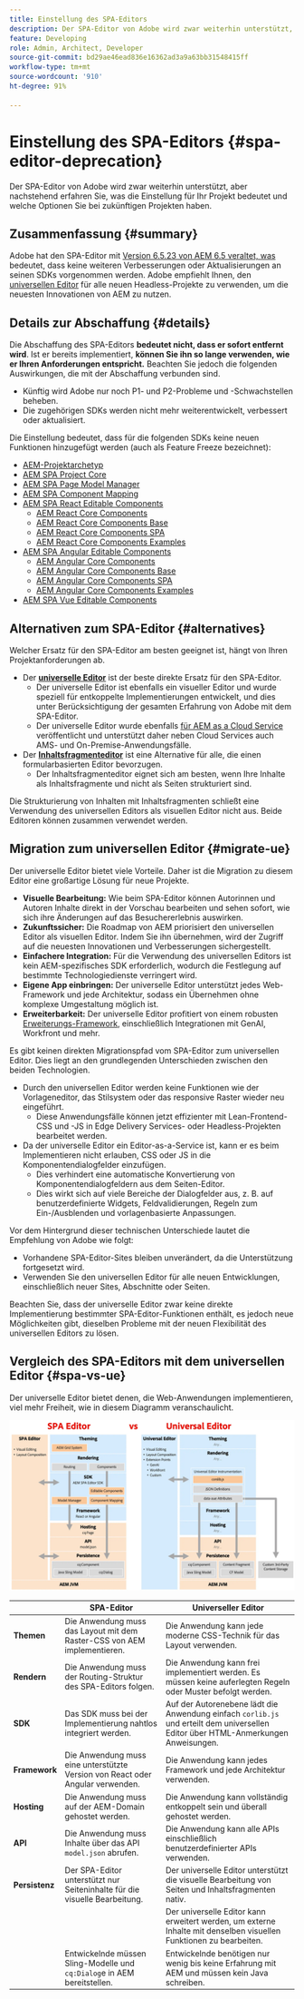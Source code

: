 ```yaml
---
title: Einstellung des SPA-Editors
description: Der SPA-Editor von Adobe wird zwar weiterhin unterstützt, aber nachstehend erfahren Sie, was die Einstellung für Ihr Projekt bedeutet und welche Optionen Sie bei zukünftigen Projekten haben.
feature: Developing
role: Admin, Architect, Developer
source-git-commit: bd29ae46ead836e16362ad3a9a63bb31548415ff
workflow-type: tm+mt
source-wordcount: '910'
ht-degree: 91%

---
```



# Einstellung des SPA-Editors {#spa-editor-deprecation}

Der SPA-Editor von Adobe wird zwar weiterhin unterstützt, aber nachstehend erfahren Sie, was die Einstellung für Ihr Projekt bedeutet und welche Optionen Sie bei zukünftigen Projekten haben.

## Zusammenfassung {#summary}

Adobe hat den SPA-Editor mit [Version 6.5.23 von AEM 6.5 veraltet, was ](/help/release-notes/release-notes.md#spa-editor) bedeutet, dass keine weiteren Verbesserungen oder Aktualisierungen an seinen SDKs vorgenommen werden. Adobe empfiehlt Ihnen, den [universellen Editor](/help/sites-developing/universal-editor/introduction.md) für alle neuen Headless-Projekte zu verwenden, um die neuesten Innovationen von AEM zu nutzen.

## Details zur Abschaffung {#details}

Die Abschaffung des SPA-Editors **bedeutet nicht, dass er sofort entfernt wird**. Ist er bereits implementiert, **können Sie ihn so lange verwenden, wie er Ihren Anforderungen entspricht.** Beachten Sie jedoch die folgenden Auswirkungen, die mit der Abschaffung verbunden sind.

* Künftig wird Adobe nur noch P1- und P2-Probleme und -Schwachstellen beheben.
* Die zugehörigen SDKs werden nicht mehr weiterentwickelt, verbessert oder aktualisiert.

Die Einstellung bedeutet, dass für die folgenden SDKs keine neuen Funktionen hinzugefügt werden (auch als Feature Freeze bezeichnet):

* [AEM-Projektarchetyp](https://github.com/adobe/aem-project-archetype/)
* [AEM SPA Project Core](https://github.com/adobe/aem-spa-project-core)
* [AEM SPA Page Model Manager](https://github.com/adobe/aem-spa-page-model-manager)
* [AEM SPA Component Mapping](https://github.com/adobe/aem-spa-component-mapping)
* [AEM SPA React Editable Components](https://github.com/adobe/aem-react-editable-components)
   * [AEM React Core Components](https://github.com/adobe/aem-react-core-wcm-components)
   * [AEM React Core Components Base](https://github.com/adobe/aem-react-core-wcm-components-base)
   * [AEM React Core Components SPA](https://github.com/adobe/aem-react-core-wcm-components-spa)
   * [AEM React Core Components Examples](https://github.com/adobe/aem-react-core-wcm-components-examples)
* [AEM SPA Angular Editable Components](https://github.com/adobe/aem-angular-editable-components)
   * [AEM Angular Core Components](https://github.com/adobe/aem-angular-core-wcm-components)
   * [AEM Angular Core Components Base](https://github.com/adobe/aem-angular-core-wcm-components-base)
   * [AEM Angular Core Components SPA](https://github.com/adobe/aem-angular-core-wcm-components-spa)
   * [AEM Angular Core Components Examples](https://github.com/adobe/aem-angular-core-wcm-components-examples)
* [AEM SPA Vue Editable Components](https://github.com/mavicellc/aem-vue-editable-components)

## Alternativen zum SPA-Editor {#alternatives}

Welcher Ersatz für den SPA-Editor am besten geeignet ist, hängt von Ihren Projektanforderungen ab.

* Der **[universelle Editor](/help/sites-developing/universal-editor/introduction.md)** ist der beste direkte Ersatz für den SPA-Editor.
   * Der universelle Editor ist ebenfalls ein visueller Editor und wurde speziell für entkoppelte Implementierungen entwickelt, und dies unter Berücksichtigung der gesamten Erfahrung von Adobe mit dem SPA-Editor.
   * Der universelle Editor wurde ebenfalls [für AEM as a Cloud Service](https://experienceleague.adobe.com/de/docs/experience-manager-cloud-service/content/implementing/developing/universal-editor/introduction) veröffentlicht und unterstützt daher neben Cloud Services auch AMS- und On-Premise-Anwendungsfälle.
* Der **[Inhaltsfragmenteditor](/help/sites-developing/universal-editor/introduction.md)** ist eine Alternative für alle, die einen formularbasierten Editor bevorzugen.
   * Der Inhaltsfragmenteditor eignet sich am besten, wenn Ihre Inhalte als Inhaltsfragmente und nicht als Seiten strukturiert sind.

Die Strukturierung von Inhalten mit Inhaltsfragmenten schließt eine Verwendung des universellen Editors als visuellen Editor nicht aus. Beide Editoren können zusammen verwendet werden.

## Migration zum universellen Editor {#migrate-ue}

Der universelle Editor bietet viele Vorteile. Daher ist die Migration zu diesem Editor eine großartige Lösung für neue Projekte.

* **Visuelle Bearbeitung:** Wie beim SPA-Editor können Autorinnen und Autoren Inhalte direkt in der Vorschau bearbeiten und sehen sofort, wie sich ihre Änderungen auf das Besuchererlebnis auswirken.
* **Zukunftssicher:** Die Roadmap von AEM priorisiert den universellen Editor als visuellen Editor. Indem Sie ihn übernehmen, wird der Zugriff auf die neuesten Innovationen und Verbesserungen sichergestellt.
* **Einfachere Integration:** Für die Verwendung des universellen Editors ist kein AEM-spezifisches SDK erforderlich, wodurch die Festlegung auf bestimmte Technologiedienste verringert wird.
* **Eigene App einbringen:** Der universelle Editor unterstützt jedes Web-Framework und jede Architektur, sodass ein Übernehmen ohne komplexe Umgestaltung möglich ist.
* **Erweiterbarkeit:** Der universelle Editor profitiert von einem robusten [Erweiterungs-Framework](https://experienceleague.adobe.com/de/docs/experience-manager-cloud-service/content/implementing/developing/universal-editor/extending), einschließlich Integrationen mit GenAI, Workfront und mehr.

Es gibt keinen direkten Migrationspfad vom SPA-Editor zum universellen Editor. Dies liegt an den grundlegenden Unterschieden zwischen den beiden Technologien.

* Durch den universellen Editor werden keine Funktionen wie der Vorlageneditor, das Stilsystem oder das responsive Raster wieder neu eingeführt.
   * Diese Anwendungsfälle können jetzt effizienter mit Lean-Frontend-CSS und -JS in Edge Delivery Services- oder Headless-Projekten bearbeitet werden.
* Da der universelle Editor ein Editor-as-a-Service ist, kann er es beim Implementieren nicht erlauben, CSS oder JS in die Komponentendialogfelder einzufügen.
   * Dies verhindert eine automatische Konvertierung von Komponentendialogfeldern aus dem Seiten-Editor.
   * Dies wirkt sich auf viele Bereiche der Dialogfelder aus, z. B. auf benutzerdefinierte Widgets, Feldvalidierungen, Regeln zum Ein-/Ausblenden und vorlagenbasierte Anpassungen.

Vor dem Hintergrund dieser technischen Unterschiede lautet die Empfehlung von Adobe wie folgt:

* Vorhandene SPA-Editor-Sites bleiben unverändert, da die Unterstützung fortgesetzt wird.
* Verwenden Sie den universellen Editor für alle neuen Entwicklungen, einschließlich neuer Sites, Abschnitte oder Seiten.

Beachten Sie, dass der universelle Editor zwar keine direkte Implementierung bestimmter SPA-Editor-Funktionen enthält, es jedoch neue Möglichkeiten gibt, dieselben Probleme mit der neuen Flexibilität des universellen Editors zu lösen.

## Vergleich des SPA-Editors mit dem universellen Editor {#spa-vs-ue}

Der universelle Editor bietet denen, die Web-Anwendungen implementieren, viel mehr Freiheit, wie in diesem Diagramm veranschaulicht.

![Vergleich zwischen den Architekturen des universellen Editors und des SPA-Editors](assets/spa-editor-vs-ue.png)

|  | SPA-Editor | Universeller Editor |
|---|---|---|
| **Themen** | Die Anwendung muss das Layout mit dem Raster-CSS von AEM implementieren. | Die Anwendung kann jede moderne CSS-Technik für das Layout verwenden. |
| **Rendern** | Die Anwendung muss der Routing-Struktur des SPA-Editors folgen. | Die Anwendung kann frei implementiert werden. Es müssen keine auferlegten Regeln oder Muster befolgt werden. |
| **SDK** | Das SDK muss bei der Implementierung nahtlos integriert werden. | Auf der Autorenebene lädt die Anwendung einfach `corlib.js` und erteilt dem universellen Editor über HTML-Anmerkungen Anweisungen. |
| **Framework** | Die Anwendung muss eine unterstützte Version von React oder Angular verwenden. | Die Anwendung kann jedes Framework und jede Architektur verwenden. |
| **Hosting** | Die Anwendung muss auf der AEM-Domain gehostet werden. | Die Anwendung kann vollständig entkoppelt sein und überall gehostet werden. |
| **API** | Die Anwendung muss Inhalte über das API `model.json` abrufen. | Die Anwendung kann alle APIs einschließlich benutzerdefinierter APIs verwenden. |
| **Persistenz** | Der SPA-Editor unterstützt nur Seiteninhalte für die visuelle Bearbeitung. | Der universelle Editor unterstützt die visuelle Bearbeitung von Seiten und Inhaltsfragmenten nativ. |
|  |  | Der universelle Editor kann erweitert werden, um externe Inhalte mit denselben visuellen Funktionen zu bearbeiten. |
|  | Entwickelnde müssen Sling-Modelle und `cq:Dialog`e in AEM bereitstellen. | Entwickelnde benötigen nur wenig bis keine Erfahrung mit AEM und müssen kein Java schreiben. |
